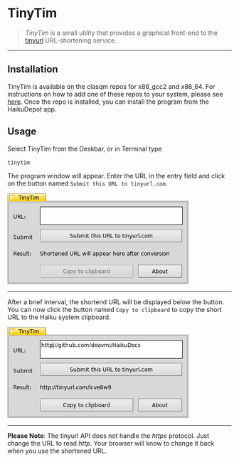 TinyTim
=======

>_TinyTim_ is a small utility that provides a graphical front-end to the [tinyurl](http://tinyurl.com) URL-shortening service.

<hr>

## Installation

TinyTim is available on the clasqm repos for x86_gcc2 and x86_64. For instructions on how to add one of these repos to your system, please see [here](http://clasquin-johnson.co.za/michel/haiku/repo/index.html). Once the repo is installed, you can install the program from the HaikuDepot app.

## Usage

Select TinyTim from the Deskbar, or in Terminal type 

    tinytim

The program window will appear. Enter the URL in the entry field and click on the button named `Submit this URL to tinyurl.com`.

![The TinyTim window](img/tinytim1.png "The TinyTim window")

---

After a brief interval, the shortend URL will be displayed below the button. You can now click the button named `Copy to clipboard` to copy the short URL to the Haiku system clipboard.

![The TinyTim window after use](img/tinytim2.png "The TinyTim window after use")

---

**Please Note**: The tinyurl API does not handle the _https_ protocol. Just change the URL to read _http_. Your browser will know to change it back when you use the shortened URL.
